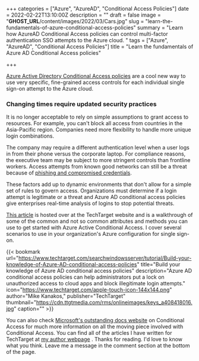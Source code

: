 +++
categories = ["Azure", "AzureAD", "Conditional Access Policies"]
date = 2022-02-22T13:10:00Z
description = ""
draft = false
image = "__GHOST_URL__/content/images/2022/03/Cars.jpg"
slug = "learn-the-fundamentals-of-azure-conditional-access-policies"
summary = "Learn how AzureAD Conditional Access policies can control multi-factor authentication SSO attempts to the Azure cloud. "
tags = ["Azure", "AzureAD", "Conditional Access Policies"]
title = "Learn the fundamentals of Azure AD Conditional Access policies"

+++


[Azure Active Directory Conditional Access policies](https://docs.microsoft.com/en-us/azure/active-directory/conditional-access/concept-conditional-access-policy-common/?WT.mc_id=CDM-MVP-5004073) are a cool new way to use very specific, fine-grained access controls for each individual single sign-on attempt to the Azure cloud.

### ****Changing times require updated security practices****

It is no longer acceptable to rely on simple assumptions to grant access to resources. For example, you can't block all access from countries in the Asia-Pacific region. Companies need more flexibility to handle more unique login combinations.

The company may require a different authentication level when a user logs in from their phone versus the corporate laptop. For compliance reasons, the executive team may be subject to more stringent controls than frontline workers. Access attempts from known good networks can still be a threat because of [phishing and compromised credentials](https://www.techtarget.com/searchsecurity/tip/Nine-email-security-features-to-help-prevent-phishing-attacks).

These factors add up to dynamic environments that don't allow for a simple set of rules to govern access. Organizations must determine if a login attempt is legitimate or a threat and Azure AD conditional access policies give enterprises real-time analysis of logins to stop potential threats.

[This article](https://www.techtarget.com/searchwindowsserver/tutorial/Build-your-knowledge-of-Azure-AD-conditional-access-policies) is hosted over at the TechTarget website and is a walkthrough of some of the common and not so common attributes and methods you can use to get started with Azure Active Conditional Access. I cover several scenarios to use in your organization's Azure configuration for single sign-on.

{{< bookmark url="https://www.techtarget.com/searchwindowsserver/tutorial/Build-your-knowledge-of-Azure-AD-conditional-access-policies" title="Build your knowledge of Azure AD conditional access policies" description="Azure AD conditional access policies can help administrators put a lock on unauthorized access to cloud apps and block illegitimate login attempts." icon="https://www.techtarget.com/apple-touch-icon-144x144.png" author="Mike Kanakos," publisher="TechTarget" thumbnail="https://cdn.ttgtmedia.com/rms/onlineimages/keys_a408418016.jpg" caption="" >}}

You can also check [Microsoft's outstanding docs website](https://docs.microsoft.com/en-us/azure/active-directory/conditional-access/overview/?WT.mc_id=CDM-MVP-5004073) on Conditional Access for much more information on all the moving piece involved with Conditional Access. You can find all of the articles I have written for TechTarget at [my author webpage](https://www.techtarget.com/contributor/Mike-Kanakos) . Thanks for reading. I'd love to know what you think. Leave me a message in the comment section at the bottom of the page.



